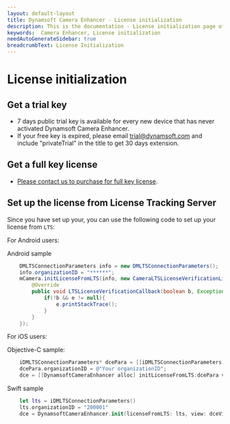 ```yaml
---
layout: default-layout
title: Dynamsoft Camera Enhancer - License initialization
description: This is the documentation - License initialization page of Dynamsoft Camera Enhancer.
keywords:  Camera Enhancer, License initialization
needAutoGenerateSidebar: true
breadcrumbText: License Initialization
---
```

# License initialization

## Get a trial key

- 7 days public trial key is available for every new device that has never activated Dynamsoft Camera Enhancer.
- If your free key is expired, please email trial@dynamsoft.com and include "privateTrial" in the title to get 30 days extension.

## Get a full key license

- [Please contact us to purchase for full key license]({{site.contact-us}}).

## Set up the license from License Tracking Server

Since you have set up your, you can use the following code to set up your license from `LTS`:

For Android users:

Android sample

```java
    DMLTSConnectionParameters info = new DMLTSConnectionParameters();
    info.organizationID = "******";
    mCamera.initLicenseFromLTS(info, new CameraLTSLicenseVerificationListener() {
        @Override
        public void LTSLicenseVerificationCallback(boolean b, Exception e) {
            if(!b && e != null){
                e.printStackTrace();
            }
        }
    });
```

For iOS users:

Objective-C sample:

```objectivec
    iDMLTSConnectionParameters* dcePara = [[iDMLTSConnectionParameters alloc] init];
    dcePara.organizationID = @"Your organizationID";
    dce = [[DynamsoftCameraEnhancer alloc] initLicenseFromLTS:dcePara view:dceview verificationDelegate:self];
```

Swift sample

```swift
    let lts = iDMLTSConnectionParameters()
    lts.organizationID = "200001"
    dce = DynamsoftCameraEnhancer.init(licenseFromLTS: lts, view: dceView, verificationDelegate: self)
```
